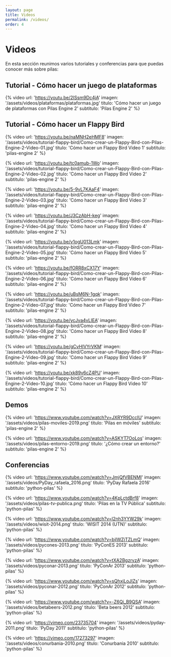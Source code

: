 ```yaml
---
layout: page
title: Videos
permalink: /videos/
order: 4
---
```


# Videos

En esta sección reunimos varios tutoriales y conferencias para que puedas
conocer más sobre pilas:

## Tutorial - Cómo hacer un juego de plataformas

{% video
  url: 'https://youtu.be/2ISsm9Dc4jA'
  imagen: '/assets/videos/plataformas/plataformas.jpg'
  titulo: 'Cómo hacer un juego de plataformas con Pilas Engine 2'
  subtitulo: 'Pilas Engine 2'
%}

## Tutorial - Cómo hacer un Flappy Bird

{% video
  url: 'https://youtu.be/naMNH2eHMF8'
  imagen: '/assets/videos/tutorial-flappy-bird/Como-crear-un-Flappy-Bird-con-Pilas-Engine-2-Video-01.jpg'
  titulo: 'Cómo hacer un Flappy Bird Video 1'
  subtitulo: 'pilas-engine 2'
%}

{% video
  url: 'https://youtu.be/tc0amub-1Wo'
  imagen: '/assets/videos/tutorial-flappy-bird/Como-crear-un-Flappy-Bird-con-Pilas-Engine-2-Video-02.jpg'
  titulo: 'Cómo hacer un Flappy Bird Video 2'
  subtitulo: 'pilas-engine 2'
%}

{% video
  url: 'https://youtu.be/5-9vL7KAaF4'
  imagen: '/assets/videos/tutorial-flappy-bird/Como-crear-un-Flappy-Bird-con-Pilas-Engine-2-Video-03.jpg'
  titulo: 'Cómo hacer un Flappy Bird Video 3'
  subtitulo: 'pilas-engine 2'
%}

{% video
  url: 'https://youtu.be/J3CzAbH-keg'
  imagen: '/assets/videos/tutorial-flappy-bird/Como-crear-un-Flappy-Bird-con-Pilas-Engine-2-Video-04.jpg'
  titulo: 'Cómo hacer un Flappy Bird Video 4'
  subtitulo: 'pilas-engine 2'
%}

{% video
  url: 'https://youtu.be/v1ogU013Lmk'
  imagen: '/assets/videos/tutorial-flappy-bird/Como-crear-un-Flappy-Bird-con-Pilas-Engine-2-Video-05.jpg'
  titulo: 'Cómo hacer un Flappy Bird Video 5'
  subtitulo: 'pilas-engine 2'
%}

{% video
  url: 'https://youtu.be/fORR8xCX17Y'
  imagen: '/assets/videos/tutorial-flappy-bird/Como-crear-un-Flappy-Bird-con-Pilas-Engine-2-Video-06.jpg'
  titulo: 'Cómo hacer un Flappy Bird Video 6'
  subtitulo: 'pilas-engine 2'
%}

{% video
  url: 'https://youtu.be/uBsM6N-1gqk'
  imagen: '/assets/videos/tutorial-flappy-bird/Como-crear-un-Flappy-Bird-con-Pilas-Engine-2-Video-07.jpg'
  titulo: 'Cómo hacer un Flappy Bird Video 7'
  subtitulo: 'pilas-engine 2'
%}

{% video
  url: 'https://youtu.be/ycJva4vLIEA'
  imagen: '/assets/videos/tutorial-flappy-bird/Como-crear-un-Flappy-Bird-con-Pilas-Engine-2-Video-08.jpg'
  titulo: 'Cómo hacer un Flappy Bird Video 8'
  subtitulo: 'pilas-engine 2'
%}

{% video
  url: 'https://youtu.be/gCvHIVYrVKM'
  imagen: '/assets/videos/tutorial-flappy-bird/Como-crear-un-Flappy-Bird-con-Pilas-Engine-2-Video-09.jpg'
  titulo: 'Cómo hacer un Flappy Bird Video 9'
  subtitulo: 'pilas-engine 2'
%}

{% video
  url: 'https://youtu.be/xk89v6cZ4PU'
  imagen: '/assets/videos/tutorial-flappy-bird/Como-crear-un-Flappy-Bird-con-Pilas-Engine-2-Video-10.jpg'
  titulo: 'Cómo hacer un Flappy Bird Video 10'
  subtitulo: 'pilas-engine 2'
%}

## Demos

{% video
  url: 'https://www.youtube.com/watch?v=JXRYR9DccIU'
  imagen: '/assets/videos/pilas-moviles-2019.png'
  titulo: 'Pilas en móviles'
  subtitulo: 'pilas-engine 2'
%}

{% video
  url: 'https://www.youtube.com/watch?v=ASKYT7OoLos'
  imagen: '/assets/videos/pilas-entorno-2019.png'
  titulo: '¿Cómo crear un entorno?'
  subtitulo: 'pilas-engine 2'
%}

## Conferencias

{% video
    url: 'https://www.youtube.com/watch?v=JmjQfVBENMI'
    imagen: '/assets/videos/PyDay_rafaela_2016.png'
    titulo: 'PyDay Rafaela 2016'
    subtitulo: 'python-pilas'
  %}

{% video
    url: 'https://www.youtube.com/watch?v=4KpLctdBrf8'
    imagen: '/assets/videos/pilas-tv-publica.png'
    titulo: 'Pilas en la TV Pública'
    subtitulo: 'python-pilas'
  %}

{% video
    url: 'https://www.youtube.com/watch?v=l2nh3YYW29k'
    imagen: '/assets/videos/wisit-2014.png'
    titulo: 'WISIT 2014 (UTN)'
    subtitulo: 'python-pilas'
  %}

{% video
    url: 'https://www.youtube.com/watch?v=bjlWZjTZLmQ'
    imagen: '/assets/videos/pycones-2013.png'
    titulo: 'PyConES 2013'
    subtitulo: 'python-pilas'
  %}

{% video
    url: 'https://www.youtube.com/watch?v=tXA2BgzrvzA'
    imagen: '/assets/videos/pyconar-2013.png'
    titulo: 'PyConAr 2013'
    subtitulo: 'python-pilas'
  %}

{% video
    url: 'https://www.youtube.com/watch?v=sQhxjLoJlZs'
    imagen: '/assets/videos/pyconar-2012.png'
    titulo: 'PyConAr 2012'
    subtitulo: 'python-pilas'
  %}

{% video
    url: 'https://www.youtube.com/watch?v=-Z6Qi_B9QSA'
    imagen: '/assets/videos/betabeers-2012.png'
    titulo: 'Beta beers 2012'
    subtitulo: 'python-pilas'
  %}

{% video
    url: 'https://vimeo.com/23735704'
    imagen: '/assets/videos/pyday-2011.png'
    titulo: 'PyDay 2011'
    subtitulo: 'python-pilas'
  %}

{% video
    url: 'https://vimeo.com/17273297'
    imagen: '/assets/videos/conurbania-2010.png'
    titulo: 'Conurbania 2010'
    subtitulo: 'python-pilas'
  %}
